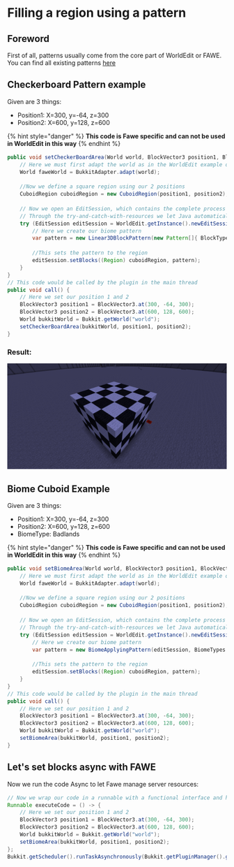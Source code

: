 # Filling a region using a pattern

## Foreword
First of all, patterns usually come from the core part of WorldEdit or FAWE. You can find all existing patterns [here](https://intellectualsites.github.io/fastasyncworldedit-javadocs/worldedit-core/com/sk89q/worldedit/function/pattern/Pattern.html)

## Checkerboard Pattern example
Given are 3 things:
- Position1: X=300, y=-64, z=300
- Position2: X=600, y=128, z=600

{% hint style="danger" %}
**This code is Fawe specific and can not be used in WorldEdit in this way**
{% endhint %}
```java
public void setCheckerBoardArea(World world, BlockVector3 position1, BlockVector3 position 2) {
    // Here we must first adapt the world as in the WorldEdit example or translate it into the WorldEdit specialized object.
    World faweWorld = BukkitAdapter.adapt(world);

    //Now we define a square region using our 2 positions
    CuboidRegion cuboidRegion = new CuboidRegion(position1, position2);

    // Now we open an EditSession, which contains the complete process or information during an edit process in the world.
    // Through the try-and-catch-with-resources we let Java automatically close the resource EditSession after use
    try (EditSession editSession = WorldEdit.getInstance().newEditSession(faweWorld)) {
        // Here we create our biome pattern
        var pattern = new Linear3DBlockPattern(new Pattern[]{ BlockTypes.WHITE_WOOL, BlockTypes.BLACK_WOOL }, 2, 2, 2);

        //This sets the pattern to the region
        editSession.setBlocks((Region) cuboidRegion, pattern);
    }
}
// This code would be called by the plugin in the main thread
public void call() {
    // Here we set our position 1 and 2
    BlockVector3 position1 = BlockVector3.at(300, -64, 300);
    BlockVector3 position2 = BlockVector3.at(600, 128, 600);
    World bukkitWorld = Bukkit.getWorld("world");
    setCheckerBoardArea(bukkitWorld, position1, position2);
}
```

### Result:

![api_chess_pattern.png](/fastasyncworldedit/images/api_chess_pattern.png)


## Biome Cuboid Example
Given are 3 things:
- Position1: X=300, y=-64, z=300
- Position2: X=600, y=128, z=600
- BiomeType: Badlands

{% hint style="danger" %}
**This code is Fawe specific and can not be used in WorldEdit in this way**
{% endhint %}
```java
public void setBiomeArea(World world, BlockVector3 position1, BlockVector3 position 2) {
    // Here we must first adapt the world as in the WorldEdit example or translate it into the WorldEdit specialized object.
    World faweWorld = BukkitAdapter.adapt(world);

    //Now we define a square region using our 2 positions
    CuboidRegion cuboidRegion = new CuboidRegion(position1, position2);

    // Now we open an EditSession, which contains the complete process or information during an edit process in the world.
    // Through the try-and-catch-with-resources we let Java automatically close the resource EditSession after use
    try (EditSession editSession = WorldEdit.getInstance().newEditSession(faweWorld)) {
        // Here we create our biome pattern
        var pattern = new BiomeApplyingPattern(editSession, BiomeTypes.BADLANDS);

        //This sets the pattern to the region
        editSession.setBlocks((Region) cuboidRegion, pattern);
    }
}
// This code would be called by the plugin in the main thread
public void call() {
    // Here we set our position 1 and 2
    BlockVector3 position1 = BlockVector3.at(300, -64, 300);
    BlockVector3 position2 = BlockVector3.at(600, 128, 600);
    World bukkitWorld = Bukkit.getWorld("world");
    setBiomeArea(bukkitWorld, position1, position2);
}
```

## Let's set blocks async with FAWE

Now we run the code Async to let Fawe manage server resources:
```java
// Now we wrap our code in a runnable with a functional interface and have it executed by Bukkit's scheduler system
Runnable executeCode = () -> {
    // Here we set our position 1 and 2
    BlockVector3 position1 = BlockVector3.at(300, -64, 300);
    BlockVector3 position2 = BlockVector3.at(600, 128, 600);
    World bukkitWorld = Bukkit.getWorld("world");
    setBiomeArea(bukkitWorld, position1, position2);
};
Bukkit.getScheduler().runTaskAsynchronously(Bukkit.getPluginManager().getPlugin("YourPluginNameHere"), executeCode);
```
